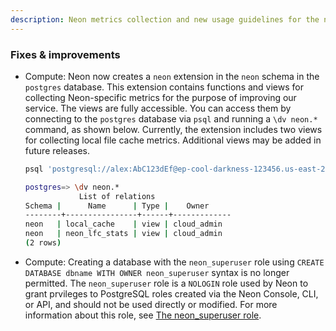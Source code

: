```yaml
---
description: Neon metrics collection and new usage guidelines for the neon_superuser role
---
```


### Fixes & improvements

- Compute: Neon now creates a `neon` extension in the `neon` schema in the `postgres` database. This extension contains functions and views for collecting Neon-specific metrics for the purpose of improving our service. The views are fully accessible. You can access them by connecting to the `postgres` database via `psql` and running a `\dv neon.*` command, as shown below. Currently, the extension includes two views for collecting local file cache metrics. Additional views may be added in future releases.

    ```bash
    psql 'postgresql://alex:AbC123dEf@ep-cool-darkness-123456.us-east-2.aws.neon.tech/postgres?sslmode=require'

    postgres=> \dv neon.*
                List of relations
    Schema |      Name      | Type |    Owner    
    --------+----------------+------+-------------
    neon   | local_cache    | view | cloud_admin
    neon   | neon_lfc_stats | view | cloud_admin
    (2 rows)
    ```

- Compute: Creating a database with the `neon_superuser` role using `CREATE DATABASE dbname WITH OWNER neon_superuser` syntax is no longer permitted. The `neon_superuser` role is a `NOLOGIN` role used by Neon to grant prvileges to PostgreSQL roles created via the Neon Console, CLI, or API, and should not be used directly or modified. For more information about this role, see [The neon_superuser role](/docs/manage/roles#the-neonsuperuser-role).

